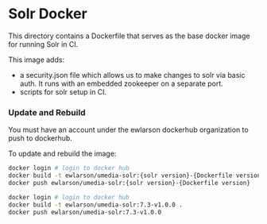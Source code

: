# Solr Docker

This directory contains a Dockerfile that serves as the base docker image for running Solr in CI.

This image adds:
- a security.json file which allows us to make changes to solr via basic auth. It runs with an embedded zookeeper on a separate port.
- scripts for solr setup in CI.

### Update and Rebuild

You must have an account under the ewlarson dockerhub organization to push to
dockerhub.

To update and rebuild the image:

```bash
docker login # login to docker hub
docker build -t ewlarson/umedia-solr:{solr version}-{Dockerfile version} .
docker push ewlarson/umedia-solr:{solr version}-{Dockerfile version}
```

```bash
docker login # login to docker hub
docker build -t ewlarson/umedia-solr:7.3-v1.0.0 .
docker push ewlarson/umedia-solr:7.3-v1.0.0
```
